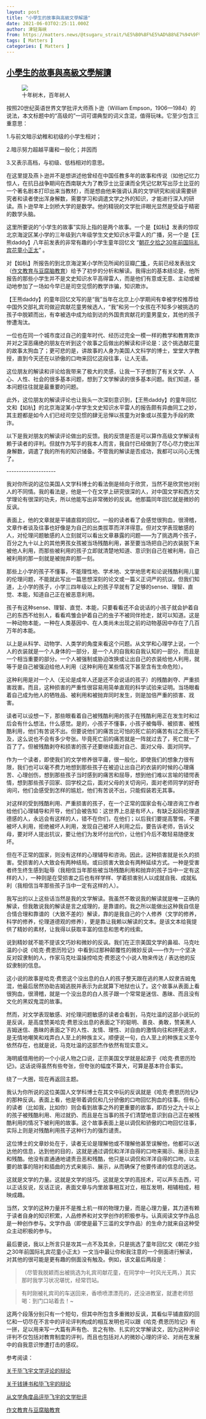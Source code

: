 ```yaml
---
layout: post
title: "小學生的故事與高級文學解讀"
date: 2021-06-03T02:25:11.000Z
author: 津轻海峡
from: https://matters.news/@tsugaru_strait/%E5%B0%8F%E5%AD%B8%E7%94%9F%E7%9A%84%E6%95%85%E4%BA%8B%E8%88%87%E9%AB%98%E7%B4%9A%E6%96%87%E5%AD%B8%E8%A7%A3%E8%AE%80-bafyreic6vq2j2nikwjwauoit7zqehgntv3upzav7oavrpvlevoyjriahhm
tags: [ Matters ]
categories: [ Matters ]
---
```

<!--1622687111000-->
[小學生的故事與高級文學解讀](https://matters.news/@tsugaru_strait/%E5%B0%8F%E5%AD%B8%E7%94%9F%E7%9A%84%E6%95%85%E4%BA%8B%E8%88%87%E9%AB%98%E7%B4%9A%E6%96%87%E5%AD%B8%E8%A7%A3%E8%AE%80-bafyreic6vq2j2nikwjwauoit7zqehgntv3upzav7oavrpvlevoyjriahhm)
------

<div>
<figure class="image"><img src="https://assets.matters.news/embed/d4bd1a28-5efa-4cf9-89ca-1918c713a9c5.jpeg" data-asset-id="d4bd1a28-5efa-4cf9-89ca-1918c713a9c5" referrerpolicy="no-referrer"><figcaption><span>十年树木，百年树人</span></figcaption></figure><p>按照20世纪英语世界文学批评大师燕卜逊（William Empson，1906—1984）的说法，本文标题中的“高级的”一词可谓典型的词义含混，值得玩味。它至少包含三重意思：</p><p>1.与前文暗示幼稚和初级的小学生相对；</p><p>2.暗示努力超越平庸和一般化；并因而</p><p>3.又表示高档，与初级、低档相对的意思。 </p><p>在这里提及燕卜逊并不是想讲述他曾经在中国任教多年的故事和传说（如他记忆力惊人，在抗日战争期间在西南联大为了教莎士比亚课而全凭记忆默写出莎士比亚的一个著名剧本打印出来当教材），而是想由他来强调认真的文学研究和阅读需要研究者和读者使出浑身解数，需要学习和调遣文学之外的知识，才能进行深入的研读。燕卜逊早年上剑桥大学的是数学。他的精锐的文学批评眼光显然是受益于精密的数学头脑。</p><p>这里所要说的“小学生的故事”实际上指的是两个故事。一个是【如杭】发表的惊叹北京海淀区某小学的三年级到六年级学生文史知识水平雷人的广播，另一个是【王熊daddy】八年前发表的非常有趣的小学生童年回忆文 “<a href="https://www.douban.com/note/297191637/" target="_blank">朝花夕拾之30年前国际礼宾花童小正太</a>” 。</p><p>对【如杭】所报告的到北京海淀某小学所见所闻的豆瓣<a href="https://www.douban.com/people/130263193/status/3455036874/" target="_blank">广播 </a>，先前已经发表拙文（<a href="https://www.douban.com/note/772917076/" target="_blank">作文教育与豆腐脑教育</a>）给予了初步的分析和解读。我得出的基本结论是，他所报告的那些小学生并不是文史知识水平高得雷人，而是他们有意或无意、主动或被动地参加了一场如今早已是司空见惯的教学诈骗，知识欺诈。</p><p>【王熊daddy】的童年回忆文写的是“我”当年在北京上小学期间有幸被学校推荐给中国外交部礼宾司做迎宾献花童男候选人，“我”和另一个女孩在不知多少被挑选的孩子中脱颖而出，有幸被选中成为给到访的外国贵宾献花的童男童女，其他的孩子惨遭淘汰。</p><p>一位也在同一个城市度过自己的童年时代、经历过完全一模一样的教学和教育欺诈并对之深恶痛绝的朋友在听到这个故事之后做出的解读和评论是：这个挑选献花童的故事太狗血了；更可悲的是，讲故事的人身为美国人文科学的博士，堂堂大学教授，直到今天还在以骄傲的口吻来回忆这段往事，让人无语。</p><p>这位朋友的解读和评论给我带来了极大的灵感，让我一下子想到了有关文学、人心、人性、社会的很多基本问题，想到了文学解读的很多基本问题。我们知道，基本问题往往就是最重要的问题。</p><p>此外，这位朋友的解读评论也让我头一次深刻意识到，【王熊daddy】的童年回忆文和【如杭】的北京海淀某小学学生文史知识水平雷人的报告颇有异曲同工之妙，其主题都是如今人们已经司空见惯的肆无忌惮以孩童为对象或以孩童为手段的欺诈。</p><p>以下是我对朋友的解读评论做出的反馈。我的反馈是否是可以算作高级文学解读有赖于读者的评判。但就作为写手的我本人而言，我自忖已经做到了尽心尽力使出浑身解数，调遣了我的所有的知识储备。不管我的解读是否成功，我都可以问心无愧了。</p><p>--------------------</p><p>我对你所说的这位美国人文学科博士的看法倒是倾向于欣赏，当然不是欣赏他对别人的不同情。我的看法是，他是一个在文学上研究很深的人，对中国文学和西方文学理论有很深的功夫，所以他能写出非常微妙的反讽。他那篇同年回忆就是微妙的反讽。</p><p>表面上，他的文章就是平铺直叙的回忆。一般的读者看了会感觉很狗血，很滑稽，文章作者谈及往事也好像是为自己的出类拔萃而洋洋得意。但对文学表现敏感的人，对伦理问题敏感的人立刻就可以看出文章暴露的问题——为了挑选两个孩子，百分之九十以上的其他男孩女孩被当场残酷利用，甚至要当场把自己的衣装脱下来被他人利用，而那些被利用的孩子立即就清楚地知道、意识到自己在被利用，自己被利用的那一刻就是被抛弃的那一刻。</p><p>那些上小学的孩子不懂事，不能理性地、学术地、文学地思考和论说残酷利用儿童的伦理问题，不能就此写出一篇思想深刻的论文或一篇义正词严的抗议。但我们知道，上小学的孩子，小学三四年级以上的孩子早就有了足够的sense、理智、直觉、本能，知道自己正在被恶意利用。</p><p>孩子有这种sense、理智、直觉、本能，只要看看还不会说话的小孩子就会护着自己的东西不给别人，看看鸡雏会护着自己的虫子不被同伴抢走，就可以知道。这是一种动物本能，一种在人类基因中、在人类尚未出现之前的动物基因中存在了几百万年的本能。 </p><p>以上是从科学、动物学、人类学的角度来看这个问题。从文学和心理学上说，一个人的衣装就是一个人身体的一部分，是一个人的自我和自我认知的一部分，而且是一个相当重要的部分。一个人被强制或胁迫改换或让出自己的衣装给他人利用，就等于是自己被强迫给他人利用（这种利用在某些情况下甚至含有生命危险）。</p><p>这种利用是对一个人（无论是成年人还是还不会说话的孩子）的残酷剥夺、严重损害戕害。而且，这种损害的严重性很容易用简单直观的科学试验来证明。当场眼看着自己成为他人的牺牲品、被利用和被抛弃同时发生，则是加倍严重的损害、戕害。</p><p>读者可以设想一下，那些眼看着自己被残酷利用的孩子在残酷利用正在发生时和过后会有什么想法，什么感觉。是的，小孩子不懂事，小孩子被侮辱、被损害、被残酷利用，他们有苦说不出。但要说他们的痛苦比可怕的死亡前的痛苦有过之而无不及，这么说也不会有多少夸张。毕竟死亡前的痛苦就是一阵就过去了，死亡就一了百了了。但被残酷剥夺和损害的孩子还要继续面对自己、面对父母、面对同学。</p><p>作为一个读者，即使我们的文学修养很平庸，很一般化，即使我们的想象力很有限，我们也可以毫不费力地想到那些孩子在被迫让出自己的衣装的时候的心理痛苦、心理创伤，想到那些孩子当时感到的痛苦和屈辱，想到他们难以言喻的错愕表情，想到那些孩子回家、回学校之后，面对父母的关切询问，面对老师同学的好奇询问，他们会感受到怎样的尴尬，他们有苦说不出，只能假装若无其事。</p><p>对这样的受到残酷利用、严重损害的孩子，在一个正常的国家会有心理咨询工作者给他们心理辅导和开导，他们会被告知：这世界上总是有坏人，有缺乏起码伦理道德感的人，永远会有这样的人，错不在你们，在他们；以后我们要提高警惕，不要被坏人利用，拒绝被坏人利用，发现自己被坏人利用之后，要告诉老师，告诉父母，要对坏人提出抗议，要让他们为发坏付出代价，让他们今后不敢轻易随便发坏。</p><p>但在不正常的国家，则没有这样的心理辅导和咨询。因此，这种损害就是长久的损害。受损害的人大致会有两种结局。或曰损害大致会有两种延续方式。一种是受害者终生终生感到耻辱（我相信当年那些被当场残酷利用和抛弃的孩子当中一定有这样的人），一种则是在受损害之后也有样学样、学着损害别人以成就自我、成就私利（我相信当年那些孩子当中一定有这样的人）。</p><p>我写出的以上这些话当然是我的文学解读。我虽然不敢说我的解读就是唯一正确的解读，但我敢说我的解读是言之成理的，是靠谱的。我之所以能做出这种我自信是合情合理和靠谱的（大致不差的）解读，靠的是我自己的个人修养（文学的修养，科学的修养，伦理道德观的修养），更是靠让我赖以解读的文本。是该文本给我提供了精妙的素材，让我得以获取丰富的信息和思考的线索。</p><p>说到精妙就不能不提该文巧妙和微妙的反讽。我们在正宗美国文学的鼻祖、马克吐温的小说《哈克·费恩历险记》中看到过那种颠覆性的微妙反讽——作为一个坚决反对奴隶制的人，作家马克吐温操控哈克·费恩这个小说人物来传达 / 表达他的反奴隶制的信息。</p><p>这小说的故事是哈克·费恩这个没出息的白人的孩子整天跟在逃的黑人奴隶吉姆鬼混，他最后居然协助吉姆逃脱并表示为此就算下地狱也认了。这个故事从表面上看很狗血，很滑稽，就是一个没出息的白人孩子跟一个常常是迷信、愚昧、而且没有文化的黑奴鬼混的故事。</p><p>然而，对文学表现敏感、对伦理问题敏感的读者会看到，马克吐温的这部小说玩的是反讽，是高度赞美哈克·费恩没出息的表面之下的聪明、善良、勇敢，赞美黑人吉姆迷信、愚昧的表面之下的人性、友情、理性、对自由的激情向往和拼死追求，是无情地嘲笑和戏弄白人至上的种族主义。顺便说一句，白人至上的种族主义至今依然存在，也就是说，马克吐温的这部杰作依然有现实意义。</p><p>海明威借用他的一个小说人物之口说，正宗美国文学就是起源于《哈克·费恩历险记》。这话说得虽然有些夸张，但夸张的幅度不算大，可算是基本符合事实。</p><p>绕了一大圈，现在再返回主题。</p><p>我认为你所说的这位美国人文学科博士在其文中玩的反讽就是《哈克·费恩历险记》的那种反讽。表面上看，他是带着调侃和几分骄傲的口吻回忆狗血的往事。但有心的读者（比如我，比如你）则会看到故事之外的更重要的故事，即百分之九十以上的孩子被残酷利用、用过就扔、而且是在当事的孩子们清楚地意识到自己正在被残酷利用的情况下被利用的故事。这个故事表面上是以调侃和骄傲的口吻回忆往事，实际上则是对残酷利用孩子这种行为的强烈谴责。</p><p>这位博士的文章妙处在于，读者无论是理解他或不理解他甚至误解他，他都可以送达他的信息，达到他的目的，这就是通过调侃和洋洋自得的口吻来揭示、展示丑恶和残酷。他没有直通通地谴责丑恶和残酷，他只是以调侃和洋洋自得的口吻，以主要的故事的陪衬和插曲的方式来揭示、展示，从而确保了他要传递的信息的送达。</p><p>这就是文学的力量。这就是文学的技巧。这就是文学的高技术，可以声东击西，可以正话反说，反话正说，表面文章与内里故事相互对立，相互发明，相辅相成，相映成趣。</p><p>当然，文学的这种力量并不是推土机一样的物理力量，而是心理力量，其力道有赖于读者自身的知识积累，人品修养和对文学创作的积极参与。认真阅读文学作品总是一种创作参与。文学作品（即使是最下三滥的文学作品）的生命力就来自这种受众主动积极的参与。</p><p>最后要说，我以上所言只是攻其一点不及其余，只是挑选了童年回忆文《朝花夕拾之30年前国际礼宾花童小正太》一文当中最让你和我注意的一个侧面进行解读，对其他的很可能是更有趣的侧面没有触及。例如，该文最后两段是：</p><blockquote>（尽管我脱颖而出被挑选为礼宾司献花童，在同学中一时风光无两，）其实那时我学习状况堪忧，经常罚站。</blockquote><blockquote>有时刚被礼宾司的车送回来，香喷喷漂漂亮的，还没进教室，就遭老师怒喝：到门口站着去！~</blockquote><p>这两个段落分别只有一个短句，但其中所包含多重微妙反讽，其看似平铺直叙的回忆和一切尽在不言中的评论评判构成的相互发明也可以跟《哈克·费恩历险记》有一拼，足以用来写一大篇有声有色、言之有物、扎实的文学解读文，因为这种评论评判不仅包括对教育制度的评判，而且也包括对人的微妙心理的评论、对尚在发展中的自我意识惨遭打击的感叹。</p><p>参考阅读：</p><p><a href="https://www.douban.com/note/721809132/" target="_blank">关于毕飞宇文学评论的辩论</a></p><p><a href="https://www.douban.com/note/721754123/" target="_blank">关于钱锺书和毕飞宇的辩论 </a></p><p><a href="https://www.douban.com/note/721958417/" target="_blank">从文学角度品评毕飞宇的文学批评 </a></p><p><a href="https://www.douban.com/note/772917076/" target="_blank">作文教育与豆腐脑教育</a></p><p><strong> </strong></p>
</div>
